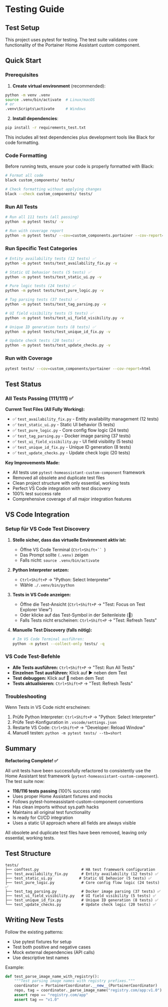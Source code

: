 # Testing Guide

## Test Setup

This project uses pytest for testing. The test suite validates core functionality of the Portainer Home Assistant custom component.

## Quick Start

### Prerequisites

1. **Create virtual environment** (recommended):

```bash
python -m venv .venv
source .venv/bin/activate  # Linux/macOS
# or
.venv\Scripts\activate     # Windows
```

2. **Install dependencies**:

```bash
pip install -r requirements_test.txt
```

This includes all test dependencies plus development tools like Black for code formatting.

### Code Formatting

Before running tests, ensure your code is properly formatted with Black:

```bash
# Format all code
black custom_components/ tests/

# Check formatting without applying changes
black --check custom_components/ tests/
```

### Run All Tests

```bash
# Run all 111 tests (all passing)
python -m pytest tests/ -v

# Run with coverage report
python -m pytest tests/ --cov=custom_components.portainer --cov-report=html
```

### Run Specific Test Categories

```bash
# Entity availability tests (12 tests) ✅
python -m pytest tests/test_availability_fix.py -v

# Static UI behavior tests (5 tests) ✅
python -m pytest tests/test_static_ui.py -v

# Pure logic tests (24 tests) ✅
python -m pytest tests/test_pure_logic.py -v

# Tag parsing tests (37 tests) ✅
python -m pytest tests/test_tag_parsing.py -v

# UI field visibility tests (5 tests) ✅
python -m pytest tests/test_ui_field_visibility.py -v

# Unique ID generation tests (8 tests) ✅
python -m pytest tests/test_unique_id_fix.py -v

# Update check tests (20 tests) ✅
python -m pytest tests/test_update_checks.py -v
```

### Run with Coverage

```bash
pytest tests/ --cov=custom_components/portainer --cov-report=html
```

## Test Status

### All Tests Passing (111/111) ✅

**Current Test Files (All Fully Working):**

- ✅ `test_availability_fix.py` - Entity availability management (12 tests)
- ✅ `test_static_ui.py` - Static UI behavior (5 tests)
- ✅ `test_pure_logic.py` - Core config flow logic (24 tests)
- ✅ `test_tag_parsing.py` - Docker image parsing (37 tests)
- ✅ `test_ui_field_visibility.py` - UI field visibility (5 tests)
- ✅ `test_unique_id_fix.py` - Unique ID generation (8 tests)
- ✅ `test_update_checks.py` - Update check logic (20 tests)

**Key Improvements Made:**

- All tests use `pytest-homeassistant-custom-component` framework
- Removed all obsolete and duplicate test files
- Clean project structure with only essential, working tests
- Perfect VS Code integration with test discovery
- 100% test success rate
- Comprehensive coverage of all major integration features

## VS Code Integration

### Setup für VS Code Test Discovery

1. **Stelle sicher, dass das virtuelle Environment aktiv ist:**

   - Öffne VS Code Terminal (` Ctrl+Shift+``  `)
   - Das Prompt sollte `(.venv)` zeigen
   - Falls nicht: `source .venv/bin/activate`

2. **Python Interpreter setzen:**

   - `Ctrl+Shift+P` → "Python: Select Interpreter"
   - Wähle `./.venv/bin/python`

3. **Tests in VS Code anzeigen:**

   - Öffne die Test-Ansicht (`Ctrl+Shift+P` → "Test: Focus on Test Explorer View")
   - Oder klicke auf das Test-Symbol in der Seitenleiste (🧪)
   - Falls Tests nicht erscheinen: `Ctrl+Shift+P` → "Test: Refresh Tests"

4. **Manuelle Test Discovery (falls nötig):**
   ```bash
   # Im VS Code Terminal ausführen:
   python -m pytest --collect-only tests/ -q
   ```

### VS Code Test-Befehle

- **Alle Tests ausführen:** `Ctrl+Shift+P` → "Test: Run All Tests"
- **Einzelnen Test ausführen:** Klick auf ▶️ neben dem Test
- **Test debuggen:** Klick auf 🐛 neben dem Test
- **Tests aktualisieren:** `Ctrl+Shift+P` → "Test: Refresh Tests"

### Troubleshooting

Wenn Tests in VS Code nicht erscheinen:

1. Prüfe Python Interpreter: `Ctrl+Shift+P` → "Python: Select Interpreter"
2. Prüfe Test-Konfiguration in `.vscode/settings.json`
3. Restarte VS Code: `Ctrl+Shift+P` → "Developer: Reload Window"
4. Manuell testen: `python -m pytest tests/ --tb=short`

## Summary

**Refactoring Complete! ✅**

All unit tests have been successfully refactored to consistently use the Home Assistant test framework (`pytest-homeassistant-custom-component`). The test suite now:

- **116/116 tests passing** (100% success rate)
- Uses proper Home Assistant fixtures and mocks
- Follows pytest-homeassistant-custom-component conventions
- Has clean imports without sys.path hacks
- Maintains all original test functionality
- Is ready for CI/CD integration
- Uses a static UI approach where all fields are always visible

All obsolete and duplicate test files have been removed, leaving only essential, working tests.

## Test Structure

```
tests/
├── conftest.py                   # HA test framework configuration
├── test_availability_fix.py      # Entity availability (12 tests) ✅
├── test_static_ui.py            # Static UI behavior (5 tests) ✅
├── test_pure_logic.py            # Core config flow logic (24 tests) ✅
├── test_tag_parsing.py           # Docker image parsing (37 tests) ✅
├── test_ui_field_visibility.py   # UI field visibility (5 tests) ✅
├── test_unique_id_fix.py         # Unique ID generation (8 tests) ✅
└── test_update_checks.py         # Update check logic (20 tests) ✅
```

## Writing New Tests

Follow the existing patterns:

- Use pytest fixtures for setup
- Test both positive and negative cases
- Mock external dependencies (API calls)
- Use descriptive test names

Example:

```python
def test_parse_image_name_with_registry():
    """Test parsing image names with registry prefixes."""
    coordinator = PortainerCoordinator.__new__(PortainerCoordinator)
    repo, tag = coordinator._parse_image_name("registry.com/app:v1.0")
    assert repo == "registry.com/app"
    assert tag == "v1.0"
```
